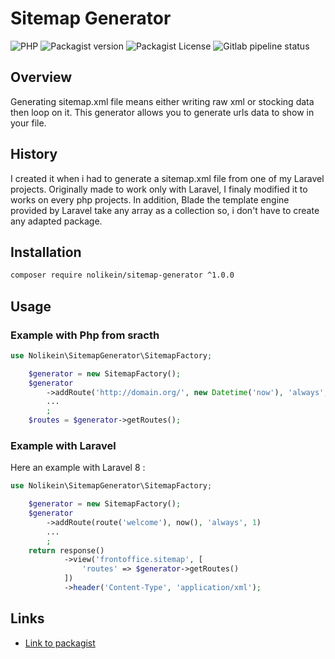 # Sitemap Generator

![PHP](https://img.shields.io/packagist/v/nolikein/sitemap-generator) ![Packagist version](https://img.shields.io/packagist/v/nolikein/sitemap-generator) ![Packagist License](https://img.shields.io/packagist/l/nolikein/sitemap-generator) ![Gitlab pipeline status](https://img.shields.io/gitlab/pipeline/Come-Wasik/sitemap-generator/master)

## Overview

Generating sitemap.xml file means either writing raw xml or stocking data then loop on it. This generator allows you to generate urls data to show in your file.

## History

I created it when i had to generate a sitemap.xml file from one of my Laravel projects. Originally made to work only with Laravel, I finaly modified it to works on every php projects. In addition, Blade the template engine provided by Laravel take any array as a collection so, i don't have to create any adapted package.

## Installation

```bash
composer require nolikein/sitemap-generator ^1.0.0
```

## Usage

### Example with Php from sracth

```php
use Nolikein\SitemapGenerator\SitemapFactory;

    $generator = new SitemapFactory();
    $generator
        ->addRoute('http://domain.org/', new Datetime('now'), 'always', 1)
        ...
        ;
    $routes = $generator->getRoutes();
```

### Example with Laravel
Here an example with Laravel 8 :

```php
use Nolikein\SitemapGenerator\SitemapFactory;

    $generator = new SitemapFactory();
    $generator
        ->addRoute(route('welcome'), now(), 'always', 1)
        ...
        ;
    return response()
            ->view('frontoffice.sitemap', [
                'routes' => $generator->getRoutes()
            ])
            ->header('Content-Type', 'application/xml');

```

## Links

+ [Link to packagist](https://packagist.org/packages/nolikein/sitemap-generator)